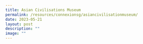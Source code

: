 ```yaml
---
title: Asian Civilisations Museum
permalink: /resources/connexionsg/asiancivilisationmuseum/
date: 2023-05-21
layout: post
description: ""
image: ""
---
```

